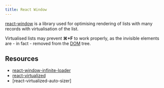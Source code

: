 ```yaml
---
title: React Window
---
```


[react-window](https://github.com/bvaughn/react-window) is a library used for optimising rendering of lists with many records with virtualisation of the list.

Virtualised lists may prevent **⌘+F** to work properly, as the invisible elements are - in fact - removed from the [DOM](Knowledge/WebDev/DOM.md) tree.

## Resources

- [react-window-infinite-loader](https://github.com/bvaughn/react-window-infinite-loader)
- [react-virtualized](https://bvaughn.github.io/react-virtualized)
- [react-virtualized-auto-sizer]
